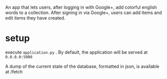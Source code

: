 An app that lets users, after logging in with Google+, add colorful english words to a collection. 
After signing in via Google+, users can add items and edit items they have created. 

# setup
execute `application.py` . By default, the application will be served at ` 0.0.0.0:5000 `

A dump of the current state of the database, formatted in json, is available at /fetch
